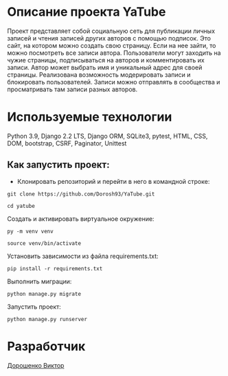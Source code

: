 # Описание проекта YaTube

Проект представляет собой социальную сеть для публикации личных записей и чтения записей других авторов с помощью подписок. 
Это сайт, на котором можно создать свою страницу. Если на нее зайти, то можно посмотреть все записи автора.
Пользователи могут заходить на чужие страницы, подписываться на авторов и комментировать их записи.
Автор может выбрать имя и уникальный адрес для своей страницы.
Реализована возможность модерировать записи и блокировать пользователей.
Записи можно отправлять в сообщества и просматривать там записи разных авторов.

# Используемые технологии

Python 3.9, Django 2.2 LTS, Django ORM, SQLite3, pytest, HTML, CSS, DOM, bootstrap, CSRF, Paginator, Unittest

## Как запустить проект:
- Клонировать репозиторий и перейти в него в командной строке:
```
git clone https://github.com/Dorosh93/YaTube.git
```
```
cd yatube
```
Cоздать и активировать виртуальное окружение:
```
py -m venv venv
```
```
source venv/bin/activate
```
Установить зависимости из файла requirements.txt:
```
pip install -r requirements.txt
```
Выполнить миграции:
```
python manage.py migrate
```
Запустить проект:
```
python manage.py runserver
```

# Разработчик

[Дорошенко Виктор](https://github.com/Dorosh93)
